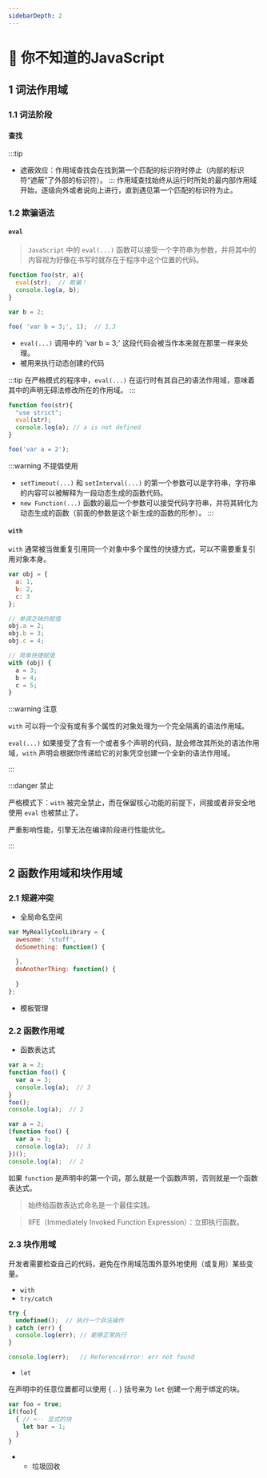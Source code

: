 ```yaml
---
sidebarDepth: 2
---
```

# 🍭 你不知道的JavaScript
## 1 词法作用域
### 1.1 词法阶段
#### 查找
:::tip
- 遮蔽效应：作用域查找会在找到第一个匹配的标识符时停止（内部的标识符“遮蔽”了外部的标识符）。
:::
作用域查找始终从运行时所处的最内部作用域开始，逐级向外或者说向上进行，直到遇见第一个匹配的标识符为止。
### 1.2 欺骗语法
#### `eval`
> `JavaScript` 中的 `eval(...)` 函数可以接受一个字符串为参数，并将其中的内容视为好像在书写时就存在于程序中这个位置的代码。

```js
function foo(str, a){
  eval(str);  // 欺骗！
  console.log(a, b);
}

var b = 2;

foo( 'var b = 3;', 1);  // 1,3
```
- `eval(...)` 调用中的 'var b = 3;' 这段代码会被当作本来就在那里一样来处理。
- 被用来执行动态创建的代码

:::tip
在严格模式的程序中，`eval(...)` 在运行时有其自己的语法作用域，意味着其中的声明无碍法修改所在的作用域。
:::

```js
function foo(str){
  "use strict";
  eval(str);
  console.log(a); // a is not defined
}

foo('var a = 2');
```

:::warning 不提倡使用
- `setTimeout(...)` 和 `setInterval(...)` 的第一个参数可以是字符串，字符串的内容可以被解释为一段动态生成的函数代码。
- `new Function(...)` 函数的最后一个参数可以接受代码字符串，并将其转化为动态生成的函数（前面的参数是这个新生成的函数的形参）。
:::

#### `with`

`with` 通常被当做重复引用同一个对象中多个属性的快捷方式，可以不需要重复引用对象本身。

```js
var obj = {
  a: 1,
  b: 2,
  c: 3
};

// 单调乏味的赋值
obj.a = 2;
obj.b = 3;
obj.c = 4;

// 简单快捷赋值
with (obj) {
  a = 3;
  b = 4;
  c = 5;
}
```

:::warning 注意

`with` 可以将一个没有或有多个属性的对象处理为一个完全隔离的语法作用域。



`eval(...)` 如果接受了含有一个或者多个声明的代码，就会修改其所处的语法作用域，`with` 声明会根据你传递给它的对象凭空创建一个全新的语法作用域。

:::

:::danger 禁止

严格模式下：`with` 被完全禁止，而在保留核心功能的前提下，间接或者非安全地使用 `eval` 也被禁止了。



严重影响性能，引擎无法在编译阶段进行性能优化。

:::

## 2 函数作用域和块作用域

### 2.1 规避冲突

- 全局命名空间

```js
var MyReallyCoolLibrary = {
  awesome: 'stuff',
  doSomething: function() {
    
  },
  doAnotherThing: function() {
    
  }
};
```

- 模板管理

### 2.2 函数作用域

- 函数表达式

```js
var a = 2;
function foo() {
  var a = 3;
  console.log(a);  // 3
}
foo();
console.log(a);  // 2
```

```js
var a = 2;
(function foo() {
  var a = 3;
  console.log(a);  // 3
})();
console.log(a);  // 2
```

如果 `function` 是声明中的第一个词，那么就是一个函数声明，否则就是一个函数表达式。

> 始终给函数表达式命名是一个最佳实践。

> IIFE（Immediately Invoked Function Expression）：立即执行函数。

### 2.3 块作用域

开发者需要检查自己的代码，避免在作用域范围外意外地使用（或复用）某些变量。

- `with`
- `try/catch`

```js
try {
  undefined();	// 执行一个非法操作
} catch (err) {
  console.log(err);	// 能够正常执行
}

console.log(err);	// ReferenceError: err not found
```

- `let`

在声明中的任意位置都可以使用 { .. } 括号来为 `let` 创建一个用于绑定的块。

```js
var foo = true;
if(foo){
  {	// <-- 显式的块
    let bar = 1;
  }
}
```

- - 垃圾回收

  ```
  
  ```

  